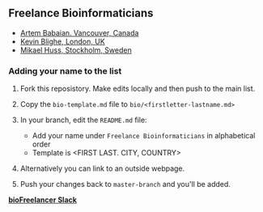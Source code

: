 ## Freelance Bioinformaticians

- [Artem Babaian. Vancouver, Canada](bio/ababaian.md)
- [Kevin Blighe, London, UK](https://www.biostars.org/u/41557/)
- [Mikael Huss, Stockholm, Sweden](bio/mhuss.md)

### Adding your name to the list

1. Fork this reposistory. Make edits locally and then push to the main list.

2. Copy the `bio-template.md` file to `bio/<firstletter-lastname.md>`

3. In your branch, edit the `README.md` file:
	- Add your name under `Freelance Bioinformaticians` in alphabetical order
	- Template is <FIRST LAST. CITY, COUNTRY>

4. Alternatively you can link to an outside webpage.

5. Push your changes back to `master-branch` and you'll be added.

[**bioFreelancer Slack**](https://biofreelancers.slack.com)
